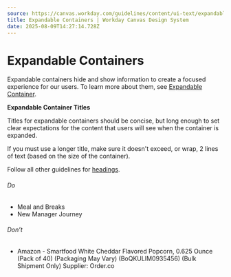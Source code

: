 ```yaml
---
source: https://canvas.workday.com/guidelines/content/ui-text/expandable-containers
title: Expandable Containers | Workday Canvas Design System
date: 2025-08-09T14:27:14.728Z
---
```

# Expandable Containers

Expandable containers hide and show information to create a focused experience for our users.
To learn more about them, see [Expandable Container](/components/containers/expandable-container).

**Expandable Container Titles**

Titles for expandable containers should be concise, but long enough to set clear expectations for the content that users will see when the container is expanded.

If you must use a longer title, make sure it doesn't exceed, or wrap, 2 lines of text (based on the size of the container).

Follow all other guidelines for [headings](/content/ui-text/headings).

###### Do

- Meal and Breaks
- New Manager Journey

###### Don’t

- Amazon - Smartfood White Cheddar Flavored Popcorn, 0.625 Ounce (Pack of 40) (Packaging May Vary) (BoQKULIM0935456) (Bulk Shipment Only) Supplier: Order.co